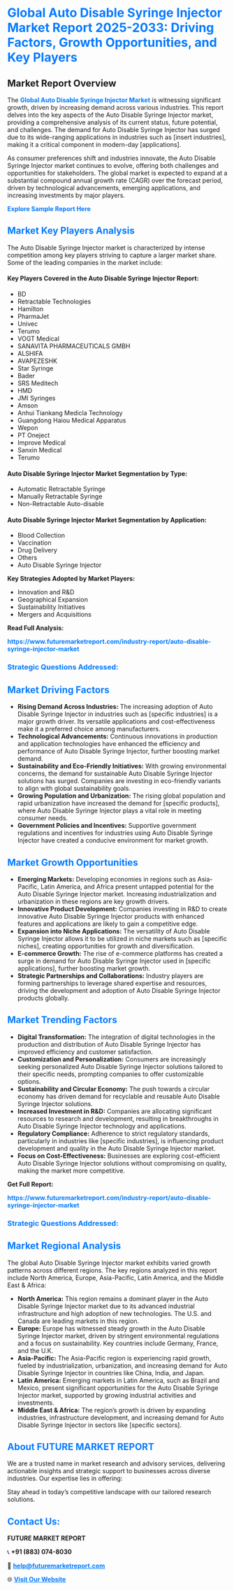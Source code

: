 <h1 style="color: #007BFF;">Global Auto Disable Syringe Injector Market Report 2025-2033: Driving Factors, Growth Opportunities, and Key Players</h1>

<section id="overview">
<h2>Market Report Overview</h2>
<p>The <a href="https://www.futuremarketreport.com/industry-report/auto-disable-syringe-injector-market" style="color: #007BFF; text-decoration: none;"><strong>Global Auto Disable Syringe Injector Market</strong></a> is witnessing significant growth, driven by increasing demand across various industries. This report delves into the key aspects of the Auto Disable Syringe Injector market, providing a comprehensive analysis of its current status, future potential, and challenges. The demand for Auto Disable Syringe Injector has surged due to its wide-ranging applications in industries such as [insert industries], making it a critical component in modern-day [applications].</p>
<p>As consumer preferences shift and industries innovate, the Auto Disable Syringe Injector market continues to evolve, offering both challenges and opportunities for stakeholders. The global market is expected to expand at a substantial compound annual growth rate (CAGR) over the forecast period, driven by technological advancements, emerging applications, and increasing investments by major players.</p>
</section>

<section id="overview">
<p><a href="https://www.futuremarketreport.com/request-sample/reportId=124194" style="color: #007BFF; text-decoration: none;"><strong>Explore Sample Report Here</strong></a></p>
</section>

<section id="key-players">
<h2 style="color: #007BFF;">Market Key Players Analysis</h2>
<p>The Auto Disable Syringe Injector market is characterized by intense competition among key players striving to capture a larger market share. Some of the leading companies in the market include:</p>
<h4>Key Players Covered in the Auto Disable Syringe Injector Report:</h4>
<ul><li>BD</li><li>Retractable Technologies</li><li>Hamilton</li><li>PharmaJet</li><li>Univec</li><li>Terumo</li><li>VOGT Medical</li><li>SANAVITA PHARMACEUTICALS GMBH</li><li>ALSHIFA</li><li>AVAPEZESHK</li><li>Star Syringe</li><li>Bader</li><li>SRS Meditech</li><li>HMD</li><li>JMI Syringes</li><li>Amson</li><li>Anhui Tiankang Medicla Technology</li><li>Guangdong Haiou Medical Apparatus</li><li>Wepon</li><li>PT Oneject</li><li>Improve Medical</li><li>Sanxin Medical</li><li>Terumo</li></ul>
<h4>Auto Disable Syringe Injector Market Segmentation by Type:</h4>
<ul><li>Automatic Retractable Syringe</li><li>Manually Retractable Syringe</li><li>Non-Retractable Auto-disable</li></ul>

<h4>Auto Disable Syringe Injector Market Segmentation by Application:</h4>
<ul><li>Blood Collection</li><li>Vaccination</li><li>Drug Delivery</li><li>Others</li><li>Auto Disable Syringe Injector</li></ul>
<p><strong>Key Strategies Adopted by Market Players:</strong></p>
<ul>
<li>Innovation and R&D</li>
<li>Geographical Expansion</li>
<li>Sustainability Initiatives</li>
<li>Mergers and Acquisitions</li>
</ul>
</section>

<section>
<p><strong>Read Full Analysis: </strong></p><a href="https://www.futuremarketreport.com/industry-report/auto-disable-syringe-injector-market" style="color: #007BFF; text-decoration: none;"><strong>https://www.futuremarketreport.com/industry-report/auto-disable-syringe-injector-market</strong></a>
<h3 style="color: #007BFF;">Strategic Questions Addressed:</h3>
</section>

<section id="driving-factors">
<h2 style="color: #007BFF;">Market Driving Factors</h2>
<ul>
<li><strong>Rising Demand Across Industries:</strong> The increasing adoption of Auto Disable Syringe Injector in industries such as [specific industries] is a major growth driver. Its versatile applications and cost-effectiveness make it a preferred choice among manufacturers.</li>
<li><strong>Technological Advancements:</strong> Continuous innovations in production and application technologies have enhanced the efficiency and performance of Auto Disable Syringe Injector, further boosting market demand.</li>
<li><strong>Sustainability and Eco-Friendly Initiatives:</strong> With growing environmental concerns, the demand for sustainable Auto Disable Syringe Injector solutions has surged. Companies are investing in eco-friendly variants to align with global sustainability goals.</li>
<li><strong>Growing Population and Urbanization:</strong> The rising global population and rapid urbanization have increased the demand for [specific products], where Auto Disable Syringe Injector plays a vital role in meeting consumer needs.</li>
<li><strong>Government Policies and Incentives:</strong> Supportive government regulations and incentives for industries using Auto Disable Syringe Injector have created a conducive environment for market growth.</li>
</ul>
</section>

<section id="growth-opportunities">
<h2 style="color: #007BFF;">Market Growth Opportunities</h2>
<ul>
<li><strong>Emerging Markets:</strong> Developing economies in regions such as Asia-Pacific, Latin America, and Africa present untapped potential for the Auto Disable Syringe Injector market. Increasing industrialization and urbanization in these regions are key growth drivers.</li>
<li><strong>Innovative Product Development:</strong> Companies investing in R&D to create innovative Auto Disable Syringe Injector products with enhanced features and applications are likely to gain a competitive edge.</li>
<li><strong>Expansion into Niche Applications:</strong> The versatility of Auto Disable Syringe Injector allows it to be utilized in niche markets such as [specific niches], creating opportunities for growth and diversification.</li>
<li><strong>E-commerce Growth:</strong> The rise of e-commerce platforms has created a surge in demand for Auto Disable Syringe Injector used in [specific applications], further boosting market growth.</li>
<li><strong>Strategic Partnerships and Collaborations:</strong> Industry players are forming partnerships to leverage shared expertise and resources, driving the development and adoption of Auto Disable Syringe Injector products globally.</li>
</ul>
</section>

<section id="trending-factors">
<h2 style="color: #007BFF;">Market Trending Factors</h2>
<ul>
<li><strong>Digital Transformation:</strong> The integration of digital technologies in the production and distribution of Auto Disable Syringe Injector has improved efficiency and customer satisfaction.</li>
<li><strong>Customization and Personalization:</strong> Consumers are increasingly seeking personalized Auto Disable Syringe Injector solutions tailored to their specific needs, prompting companies to offer customizable options.</li>
<li><strong>Sustainability and Circular Economy:</strong> The push towards a circular economy has driven demand for recyclable and reusable Auto Disable Syringe Injector solutions.</li>
<li><strong>Increased Investment in R&D:</strong> Companies are allocating significant resources to research and development, resulting in breakthroughs in Auto Disable Syringe Injector technology and applications.</li>
<li><strong>Regulatory Compliance:</strong> Adherence to strict regulatory standards, particularly in industries like [specific industries], is influencing product development and quality in the Auto Disable Syringe Injector market.</li>
<li><strong>Focus on Cost-Effectiveness:</strong> Businesses are exploring cost-efficient Auto Disable Syringe Injector solutions without compromising on quality, making the market more competitive.</li>
</ul>
</section>

<section>
<p><strong>Get Full Report: </strong></p><a href="https://www.futuremarketreport.com/industry-report/auto-disable-syringe-injector-market" style="color: #007BFF; text-decoration: none;"><strong>https://www.futuremarketreport.com/industry-report/auto-disable-syringe-injector-market</strong></a>
<h3 style="color: #007BFF;">Strategic Questions Addressed:</h3>
</section>


<section id="regional-analysis">
<h2 style="color: #007BFF;">Market Regional Analysis</h2>
<p>The global Auto Disable Syringe Injector market exhibits varied growth patterns across different regions. The key regions analyzed in this report include North America, Europe, Asia-Pacific, Latin America, and the Middle East & Africa:</p>
<ul>
<li><strong>North America:</strong> This region remains a dominant player in the Auto Disable Syringe Injector market due to its advanced industrial infrastructure and high adoption of new technologies. The U.S. and Canada are leading markets in this region.</li>
<li><strong>Europe:</strong> Europe has witnessed steady growth in the Auto Disable Syringe Injector market, driven by stringent environmental regulations and a focus on sustainability. Key countries include Germany, France, and the U.K.</li>
<li><strong>Asia-Pacific:</strong> The Asia-Pacific region is experiencing rapid growth, fueled by industrialization, urbanization, and increasing demand for Auto Disable Syringe Injector in countries like China, India, and Japan.</li>
<li><strong>Latin America:</strong> Emerging markets in Latin America, such as Brazil and Mexico, present significant opportunities for the Auto Disable Syringe Injector market, supported by growing industrial activities and investments.</li>
<li><strong>Middle East & Africa:</strong> The region’s growth is driven by expanding industries, infrastructure development, and increasing demand for Auto Disable Syringe Injector in sectors like [specific sectors].</li>
</ul>
</section>

<footer>
<h2 style="color: #007BFF;">About FUTURE MARKET REPORT</h2>
<p>We are a trusted name in market research and advisory services, delivering actionable insights and strategic support to businesses across diverse industries. Our expertise lies in offering:</p>

<p>Stay ahead in today’s competitive landscape with our tailored research solutions.</p>

<h2 style="color: #007BFF;">Contact Us:</h2>
<p><strong>FUTURE MARKET REPORT</strong></p>
<p>📞 <strong>+91 (883) 074-8030</strong></p>
<p>📧 <strong><a href="mailto:help@futuremarketreport.com" style="color: #007BFF;">help@futuremarketreport.com</a></strong></p>
<p>🌐 <strong><a href="https://www.futuremarketreport.com/" style="color: #007BFF;">Visit Our Website</a></strong></p>
</footer>
